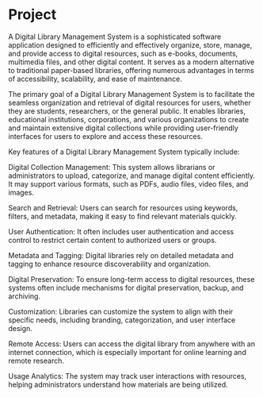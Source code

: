 # Project

A Digital Library Management System is a sophisticated software application designed to efficiently and effectively organize, store, manage, and provide access to digital resources, such as e-books, documents, multimedia files, and other digital content. It serves as a modern alternative to traditional paper-based libraries, offering numerous advantages in terms of accessibility, scalability, and ease of maintenance.

The primary goal of a Digital Library Management System is to facilitate the seamless organization and retrieval of digital resources for users, whether they are students, researchers, or the general public. It enables libraries, educational institutions, corporations, and various organizations to create and maintain extensive digital collections while providing user-friendly interfaces for users to explore and access these resources.

Key features of a Digital Library Management System typically include:

Digital Collection Management: This system allows librarians or administrators to upload, categorize, and manage digital content efficiently. It may support various formats, such as PDFs, audio files, video files, and images.

Search and Retrieval: Users can search for resources using keywords, filters, and metadata, making it easy to find relevant materials quickly.

User Authentication: It often includes user authentication and access control to restrict certain content to authorized users or groups.

Metadata and Tagging: Digital libraries rely on detailed metadata and tagging to enhance resource discoverability and organization.

Digital Preservation: To ensure long-term access to digital resources, these systems often include mechanisms for digital preservation, backup, and archiving.

Customization: Libraries can customize the system to align with their specific needs, including branding, categorization, and user interface design.

Remote Access: Users can access the digital library from anywhere with an internet connection, which is especially important for online learning and remote research.

Usage Analytics: The system may track user interactions with resources, helping administrators understand how materials are being utilized.

